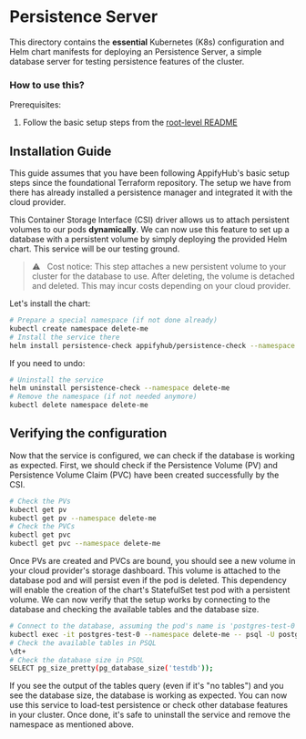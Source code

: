 # Persistence Server

This directory contains the **essential** Kubernetes (K8s) configuration and Helm chart manifests for deploying an Persistence Server, a simple database server for testing persistence features of the cluster.

### How to use this?

Prerequisites:

  1. Follow the basic setup steps from the [root-level README](../README.md)

## Installation Guide

This guide assumes that you have been following AppifyHub's basic setup steps since the foundational Terraform repository. The setup we have from there has already installed a persistence manager and integrated it with the cloud provider.

This Container Storage Interface (CSI) driver allows us to attach persistent volumes to our pods **dynamically**. We can now use this feature to set up a database with a persistent volume by simply deploying the provided Helm chart. This service will be our testing ground.

> ⚠️ &nbsp; Cost notice: This step attaches a new persistent volume to your cluster for the database to use. After deleting, the volume is detached and deleted. This may incur costs depending on your cloud provider.

Let's install the chart:

```bash
# Prepare a special namespace (if not done already)
kubectl create namespace delete-me
# Install the service there
helm install persistence-check appifyhub/persistence-check --namespace delete-me
```

If you need to undo:

```bash
# Uninstall the service
helm uninstall persistence-check --namespace delete-me
# Remove the namespace (if not needed anymore)
kubectl delete namespace delete-me
```

## Verifying the configuration

Now that the service is configured, we can check if the database is working as expected. First, we should check if the Persistence Volume (PV) and Persistence Volume Claim (PVC) have been created successfully by the CSI.

```bash
# Check the PVs
kubectl get pv
kubectl get pv --namespace delete-me
# Check the PVCs
kubectl get pvc
kubectl get pvc --namespace delete-me
```

Once PVs are created and PVCs are bound, you should see a new volume in your cloud provider's storage dashboard. This volume is attached to the database pod and will persist even if the pod is deleted. This dependency will enable the creation of the chart's StatefulSet test pod with a persistent volume. We can now verify that the setup works by connecting to the database and checking the available tables and the database size.

```bash
# Connect to the database, assuming the pod's name is 'postgres-test-0'
kubectl exec -it postgres-test-0 --namespace delete-me -- psql -U postgres testdb
# Check the available tables in PSQL
\dt+
# Check the database size in PSQL
SELECT pg_size_pretty(pg_database_size('testdb'));
```

If you see the output of the tables query (even if it's "no tables") and you see the database size, the database is working as expected. You can now use this service to load-test persistence or check other database features in your cluster. Once done, it's safe to uninstall the service and remove the namespace as mentioned above.
